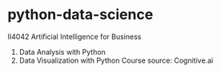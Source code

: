 # python-data-science

II4042 Artificial Intelligence for Business

1. Data Analysis with Python
2. Data Visualization with Python
Course source: Cognitive.ai
